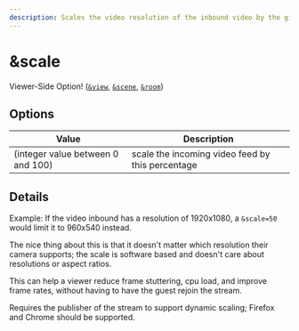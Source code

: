 ```yaml
---
description: Scales the video resolution of the inbound video by the given percent
---
```


# \&scale

Viewer-Side Option! ([`&view`](view.md), [`&scene`](scene.md), [`&room`](../../general-settings/room.md))

## Options

| Value                             | Description                                      |
| --------------------------------- | ------------------------------------------------ |
| (integer value between 0 and 100) | scale the incoming video feed by this percentage |

## Details

Example: If the video inbound has a resolution of 1920x1080, a `&scale=50` would limit it to 960x540 instead.

The nice thing about this is that it doesn't matter which resolution their camera supports; the scale is software based and doesn't care about resolutions or aspect ratios.

This can help a viewer reduce frame stuttering, cpu load, and improve frame rates, without having to have the guest rejoin the stream.

Requires the publisher of the stream to support dynamic scaling; Firefox and Chrome should be supported.
